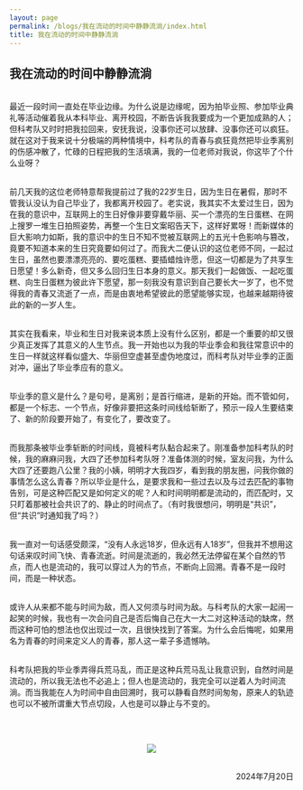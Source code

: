 ```yaml
---
layout: page
permalink: /blogs/我在流动的时间中静静流淌/index.html
title: 我在流动的时间中静静流淌
---
```


## 我在流动的时间中静静流淌

<br>最近一段时间一直处在毕业边缘。为什么说是边缘呢，因为拍毕业照、参加毕业典礼等活动催着我从本科毕业、离开校园，不断告诉我我要成为一个更加成熟的人；但科考队又时时把我拉回来，安抚我说，没事你还可以放肆、没事你还可以疯狂。就在这对于我来说十分极端的两种情境中，科考队的青春与疯狂竟然把毕业季离别的伤感冲散了，忙碌的日程把我的生活填满，我的一位老师对我说，你这毕了个什么业呀？

<br>前几天我的这位老师特意帮我提前过了我的22岁生日，因为生日在暑假，那时不管我认没认为自己毕业了，我都离开校园了。老实说，我其实不太爱过生日，因为在我的意识中，互联网上的生日好像非要穿戴华丽、买一个漂亮的生日蛋糕、在网上搜罗一堆生日拍照姿势，再整一个生日文案昭告天下，这样好累呀！而新媒体的巨大影响力如斯，我的意识中的生日不知不觉被互联网上的五光十色影响与篡改，竟要不知道本来的生日究竟要如何过了。而我大二便认识的这位老师不同，一起过生日，虽然也要漂漂亮亮的、要吃蛋糕、要插蜡烛许愿，但这一切都是为了共享生日愿望！多么新奇，但又多么回归生日本身的意义。那天我们一起做饭、一起吃蛋糕、向生日蛋糕为彼此许下愿望，那一刻我没有意识到自己要长大一岁了，也不觉得我的青春又流逝了一点，而是由衷地希望彼此的愿望能够实现，也越来越期待彼此的新的一岁人生。

<br>其实在我看来，毕业和生日对我来说本质上没有什么区别，都是一个重要的却又很少真正发挥了其意义的人生节点。我一开始也以为我的毕业季会和我往常意识中的生日一样就这样看似盛大、华丽但空虚甚至虚伪地度过，而科考队对毕业季的正面对冲，逼出了毕业季应有的意义。

<br>毕业季的意义是什么？是句号，是离别；是首行缩进，是新的开始。而不管如何，都是一个标志、一个节点，好像非要把这条时间线给斩断了，预示一段人生要结束了、新的阶段要开始了，有变化了，要改变了。

<br>而我那条被毕业季斩断的时间线，竟被科考队黏合起来了。刚准备参加科考队的时候，我的麻麻问我，大四了还参加科考队呀？准备体测的时候，室友问我，为什么大四了还要跑八公里？我的小姨，明明才大我四岁，看到我的朋友圈，问我你做的事情怎么这么青春？所以毕业是什么，是要求我和一些过去以及与过去匹配的事物告别，可是这种匹配又是如何定义的呢？人和时间明明都是流动的，而匹配时，又只盯着那被社会共识了的、静止的时间点了。（有时我很想问，明明是“共识”，但“共识”时通知我了吗？）

<br>我一直对一句话感受颇深，“没有人永远18岁，但永远有人18岁”，但我并不想用这句话来叹时间飞快、青春流逝。时间是流逝的，我必然无法停留在某个自然的节点，而人也是流动的，我可以穿过人为的节点，不断向上回溯。青春不是一段时间，而是一种状态。

<br>或许人从来都不能与时间为敌，而人又何须与时间为敌。与科考队的大家一起闹一起笑的时候，我也有一次会问自己是否后悔自己在大一大二对这种活动的缺席，然而这种可怕的想法也仅出现过一次，且很快找到了答案。为什么会后悔呢，如果用名为青春的时间来定义人的青春，那人这一辈子多遗憾呐。

<br>科考队把我的毕业季弄得兵荒马乱，而正是这种兵荒马乱让我意识到，自然时间是流动的，所以我无法也不必追上；但人也是流动的，我完全可以逆着人为时间流淌。而当我能在人为时间中自由回溯时，我可以静看自然时间匆匆，原来人的轨迹也可以不被所谓重大节点切段，人也是可以静止与不变的。

<br><br>

<center>
<img src="/images/blog1.jpg">
</center>
<br>

<p align="right">2024年7月20日</p>
